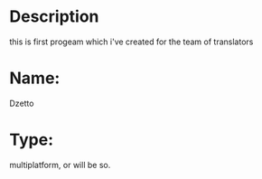 # Description
this is first progeam which i've created for the team of translators

# Name:
Dzetto

# Type:
multiplatform, or will be so.
